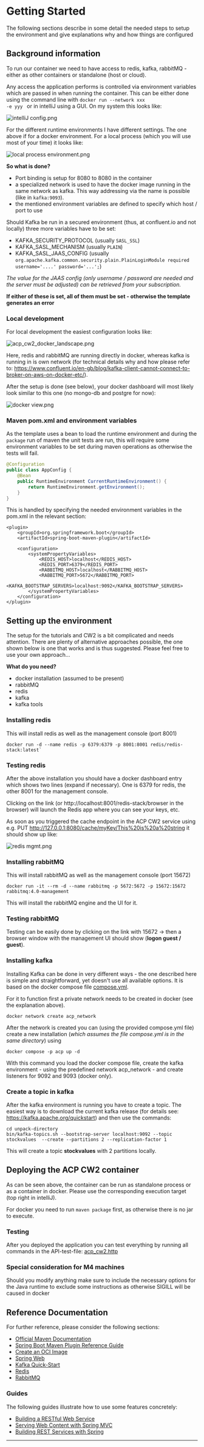 # Getting Started

The following sections describe in some detail the needed steps to setup the environment and give explanations why and how things are configured

## Background information

To run our container we need to have access to redis, kafka, rabbitMQ - either as other containers or standalone (host or cloud). 

Any access the application performs is controlled via environment variables which are passed in when running the container. This can be either done using the command line with <code>docker run --network xxx -e yyy </code> or in intelliJ  using a GUI. 
On my system this looks like:

![intelliJ config.png](assets/intelliJ%20config.png)

For the different runtime environments I have different settings. The one above if for a docker environment. 
For a local process (which you will use most of your time) it looks like:

![local process environment.png](assets/local%20process%20environment.png)

**So what is done?**

- Port binding is setup for 8080 to 8080 in the container
- a specialized network is used to have the docker image running in the same network as kafka. This way addressing via the name is possible (like in <code>kafka:9093</code>).
- the mentioned environment variables are defined to specify which host / port to use

Should Kafka be run in a secured environment (thus, at confluent.io and not locally) three more variables have to be set:
- KAFKA_SECURITY_PROTOCOL (usually <code>SASL_SSL</code>)
- KAFKA_SASL_MECHANISM (usually <code>PLAIN</code>)
- KAFKA_SASL_JAAS_CONFIG (usually <code>org.apache.kafka.common.security.plain.PlainLoginModule required username='....' password='...';</code>)

_The value for the JAAS config (only username / password are needed and the server must be adjusted) can be retrieved from your subscription._

**If either of these is set, all of them must be set - otherwise the template generates an error**

### Local development
For local development the easiest configuration looks like: 

![acp_cw2_docker_landscape.png](assets/acp_cw2_docker_landscape.png)

Here, redis and rabbitMQ are running directly in docker, whereas kafka is running in is own network (for technical details why and how please refer to: https://www.confluent.io/en-gb/blog/kafka-client-cannot-connect-to-broker-on-aws-on-docker-etc/).

After the setup is done (see below), your docker dashboard will most likely look similar to this one (no mongo-db and postgre for now): 

![docker view.png](assets/docker%20view.png)


### Maven pom.xml and environment variables

As the template uses a bean to load the runtime environment and during the <code>package</code> run of maven the unit tests are run, this will require some environment variables to be set during maven operations as otherwise the tests will fail.

```Java
@Configuration
public class AppConfig {
    @Bean
    public RuntimeEnvironment CurrentRuntimeEnvironment() {
        return RuntimeEnvironment.getEnvironment();
    }
}
```

This is handled by specifying the needed environment variables in the pom.xml in the relevant section:

```Maven
<plugin>
    <groupId>org.springframework.boot</groupId>
    <artifactId>spring-boot-maven-plugin</artifactId>

    <configuration>
        <systemPropertyVariables>
            <REDIS_HOST>localhost</REDIS_HOST>
            <REDIS_PORT>6379</REDIS_PORT>
            <RABBITMQ_HOST>localhost</RABBITMQ_HOST>
            <RABBITMQ_PORT>5672</RABBITMQ_PORT>
            <KAFKA_BOOTSTRAP_SERVERS>localhost:9092</KAFKA_BOOTSTRAP_SERVERS>
        </systemPropertyVariables>
    </configuration>
</plugin>
```


## Setting up the environment

The setup for the tutorials and CW2 is a bit complicated and needs attention. There are plenty of alternative approaches possible, the one shown below is one that works and is thus suggested. 
Please feel free to use your own approach...

**What do you need?** 

- docker installation (assumed to be present)
- rabbitMQ
- redis
- kafka
- kafka tools

### Installing redis

This will install redis as well as the management console (port 8001) 

```shell
docker run -d --name redis -p 6379:6379 -p 8001:8001 redis/redis-stack:latest`
```

### Testing redis

After the above installation you should have a docker dashboard entry which shows two lines (expand if necessary). One is 6379 for redis, the other 8001 for the management console. 

Clicking on the link (or http://localhost:8001/redis-stack/browser in the browser) will launch the Redis app where you can see your keys, etc. 

As soon as you triggered the cache endpoint in the ACP CW2 service using e.g. PUT http://127.0.0.1:8080/cache/myKey/This%20is%20a%20string it should show up like:

![redis mgmt.png](assets/redis%20mgmt.png)
### Installing rabbitMQ

This will install rabbitMQ as well as the management console (port 15672)

```shell
docker run -it --rm -d --name rabbitmq -p 5672:5672 -p 15672:15672 rabbitmq:4.0-management
````

This will install the rabbitMQ engine and the UI for it. 

### Testing rabbitMQ

Testing can be easily done by clicking on the link with 15672 -> then a browser window with the management UI should show (**logon guest / guest**).


### Installing kafka

Installing Kafka can be done in very different ways - the one described here is simple and straightforward, yet doesn't use all available options.
It is based on the docker compose file [compose.yml](compose.yml).

For it to function first a private network needs to be created in docker (see the explanation above).
```shell
docker network create acp_network
```

After the network is created you can (using the provided compose.yml file) create a new installation (_which assumes the file compose.yml is in the same directory_) using
```shell
docker compose -p acp up -d 
```
With this command you load the docker compose file, create the kafka environment - using the predefined network acp_network - and create listeners for 9092 and 9093 (docker only).

### Create a topic in kafka

After the kafka environment is running you have to create a topic. The easiest way is to download the current kafka release (for details see: https://kafka.apache.org/quickstart) and then use the commands:

```shell
cd unpack-directory 
bin/kafka-topics.sh --bootstrap-server localhost:9092 --topic stockvalues  --create --partitions 2 --replication-factor 1
```

This will create a topic **stockvalues** with 2 partitions locally. 

## Deploying the ACP CW2 container

As can be seen above, the container can be run as standalone process or as a container in docker. Please use the corresponding execution target (top right in intelliJ). 

For docker you need to run <code>maven package</code> first, as otherwise there is no jar to execute.


### Testing

After you deployed the application you can test everything by running all commands in the API-test-file: [acp_cw2.http](acp_cw2.http)



### Special consideration for M4 machines

Should you modify anything make sure to include the necessary options for the Java runtime to exclude some instructions as otherwise SIGILL will be caused in docker 



## Reference Documentation
For further reference, please consider the following sections:
* [Official Maven Documentation](${mavenDocs})
* [Spring Boot Maven Plugin Reference Guide](${springBootMavenPlugin}/reference/html/)
* [Create an OCI Image](${springBootMavenPlugin}/reference/html/#build-image)
* [Spring Web](${springBootDocs}/#web)
* [Kafka Quick-Start]($(kafka)/quickstart) 
* <a>[Redis](${redis})</a>
* [RabbitMQ](${rabbitmq}) 

### Guides
The following guides illustrate how to use some features concretely:
* [Building a RESTful Web Service](${springGuides}/rest-service/)
* [Serving Web Content with Spring MVC](${springGuides}/serving-web-content/)
* [Building REST Services with Spring](${springGuides}/tutorials/rest/)

---

<!-- Variables for Easy Updates -->
[mavenDocs]: https://maven.apache.org/guides/index.html
[springBootMavenPlugin]: https://docs.spring.io/spring-boot/docs/3.2.2/maven-plugin
[springBootDocs]: https://docs.spring.io/spring-boot/docs/3.2.2/reference/htmlsingle/index.html
[springGuides]: https://spring.io/guides
[kafka]: https://kafka.apache.org/
[redis]: https://redis.io/
[rabbitmq]: https://www.rabbitmq.com/